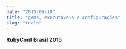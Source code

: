 ```yaml
---
date: "2015-09-18"
title: "gems, executáveis e configurações"
slug: "tools"
---
```


**RubyConf Brasil 2015**

<script async class="speakerdeck-embed" data-id="b5e76069684140bdb98c10f67a9b7387" data-ratio="1.77777777777778" src="//speakerdeck.com/assets/embed.js"></script>
